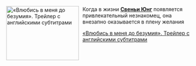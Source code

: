 <!--2025-08-17 11:00:19-->
<div class="yb">
  <div class="rss kino_kino"><a href="https://www.kino-teatr.ru/video/52201/" title="«Влюбись в меня до безумия». Трейлер с английскими субтитрами"><img src="https://www.kino-teatr.ru/video/1/0/52201/poster.jpg" width="196" height="147" align="left" hspace="5" style="margin: 0px 10px 0px 5px" alt="«Влюбись в меня до безумия». Трейлер с английскими субтитрами"/></a>Когда в жизни <a href=https://www.kino-teatr.ru/kino/acter/w/euro/512597/bio/ target=_blank><strong>Свеньи Юнг</strong></a> появляется привлекательный незнакомец, она внезапно оказывается в плену желания <p class="titl"><a href="https://www.kino-teatr.ru/video/52201/">«Влюбись в меня до безумия». Трейлер с английскими субтитрами</a></p></div>
</div>
